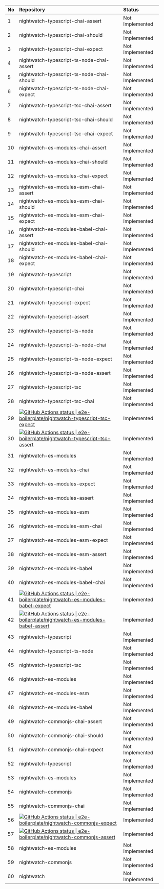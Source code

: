 | No | Repository                                                                                                                                                                                                                                                                                                                                    | Status          |
| :- | :-------------------------------------------------------------------------------------------------------------------------------------------------------------------------------------------------------------------------------------------------------------------------------------------------------------------------------------------- | :-------------- |
| 1  | nightwatch-typescript-chai-assert                                                                                                                                                                                                                                                                                                             | Not Implemented |
| 2  | nightwatch-typescript-chai-should                                                                                                                                                                                                                                                                                                             | Not Implemented |
| 3  | nightwatch-typescript-chai-expect                                                                                                                                                                                                                                                                                                             | Not Implemented |
| 4  | nightwatch-typescript-ts-node-chai-assert                                                                                                                                                                                                                                                                                                     | Not Implemented |
| 5  | nightwatch-typescript-ts-node-chai-should                                                                                                                                                                                                                                                                                                     | Not Implemented |
| 6  | nightwatch-typescript-ts-node-chai-expect                                                                                                                                                                                                                                                                                                     | Not Implemented |
| 7  | nightwatch-typescript-tsc-chai-assert                                                                                                                                                                                                                                                                                                         | Not Implemented |
| 8  | nightwatch-typescript-tsc-chai-should                                                                                                                                                                                                                                                                                                         | Not Implemented |
| 9  | nightwatch-typescript-tsc-chai-expect                                                                                                                                                                                                                                                                                                         | Not Implemented |
| 10 | nightwatch-es-modules-chai-assert                                                                                                                                                                                                                                                                                                             | Not Implemented |
| 11 | nightwatch-es-modules-chai-should                                                                                                                                                                                                                                                                                                             | Not Implemented |
| 12 | nightwatch-es-modules-chai-expect                                                                                                                                                                                                                                                                                                             | Not Implemented |
| 13 | nightwatch-es-modules-esm-chai-assert                                                                                                                                                                                                                                                                                                         | Not Implemented |
| 14 | nightwatch-es-modules-esm-chai-should                                                                                                                                                                                                                                                                                                         | Not Implemented |
| 15 | nightwatch-es-modules-esm-chai-expect                                                                                                                                                                                                                                                                                                         | Not Implemented |
| 16 | nightwatch-es-modules-babel-chai-assert                                                                                                                                                                                                                                                                                                       | Not Implemented |
| 17 | nightwatch-es-modules-babel-chai-should                                                                                                                                                                                                                                                                                                       | Not Implemented |
| 18 | nightwatch-es-modules-babel-chai-expect                                                                                                                                                                                                                                                                                                       | Not Implemented |
| 19 | nightwatch-typescript                                                                                                                                                                                                                                                                                                                         | Not Implemented |
| 20 | nightwatch-typescript-chai                                                                                                                                                                                                                                                                                                                    | Not Implemented |
| 21 | nightwatch-typescript-expect                                                                                                                                                                                                                                                                                                                  | Not Implemented |
| 22 | nightwatch-typescript-assert                                                                                                                                                                                                                                                                                                                  | Not Implemented |
| 23 | nightwatch-typescript-ts-node                                                                                                                                                                                                                                                                                                                 | Not Implemented |
| 24 | nightwatch-typescript-ts-node-chai                                                                                                                                                                                                                                                                                                            | Not Implemented |
| 25 | nightwatch-typescript-ts-node-expect                                                                                                                                                                                                                                                                                                          | Not Implemented |
| 26 | nightwatch-typescript-ts-node-assert                                                                                                                                                                                                                                                                                                          | Not Implemented |
| 27 | nightwatch-typescript-tsc                                                                                                                                                                                                                                                                                                                     | Not Implemented |
| 28 | nightwatch-typescript-tsc-chai                                                                                                                                                                                                                                                                                                                | Not Implemented |
| 29 | [![GitHub Actions status &#124; e2e-boilerplate/nightwatch-typescript-tsc-expect](https://github.com/e2e-boilerplate/nightwatch-typescript-tsc-expect/workflows/nightwatch-typescript-tsc-expect/badge.svg)](https://github.com/e2e-boilerplate/nightwatch-typescript-tsc-expect/actions?workflow=nightwatch-typescript-tsc-expect)           | Implemented     |
| 30 | [![GitHub Actions status &#124; e2e-boilerplate/nightwatch-typescript-tsc-assert](https://github.com/e2e-boilerplate/nightwatch-typescript-tsc-assert/workflows/nightwatch-typescript-tsc-assert/badge.svg)](https://github.com/e2e-boilerplate/nightwatch-typescript-tsc-assert/actions?workflow=nightwatch-typescript-tsc-assert)           | Implemented     |
| 31 | nightwatch-es-modules                                                                                                                                                                                                                                                                                                                         | Not Implemented |
| 32 | nightwatch-es-modules-chai                                                                                                                                                                                                                                                                                                                    | Not Implemented |
| 33 | nightwatch-es-modules-expect                                                                                                                                                                                                                                                                                                                  | Not Implemented |
| 34 | nightwatch-es-modules-assert                                                                                                                                                                                                                                                                                                                  | Not Implemented |
| 35 | nightwatch-es-modules-esm                                                                                                                                                                                                                                                                                                                     | Not Implemented |
| 36 | nightwatch-es-modules-esm-chai                                                                                                                                                                                                                                                                                                                | Not Implemented |
| 37 | nightwatch-es-modules-esm-expect                                                                                                                                                                                                                                                                                                              | Not Implemented |
| 38 | nightwatch-es-modules-esm-assert                                                                                                                                                                                                                                                                                                              | Not Implemented |
| 39 | nightwatch-es-modules-babel                                                                                                                                                                                                                                                                                                                   | Not Implemented |
| 40 | nightwatch-es-modules-babel-chai                                                                                                                                                                                                                                                                                                              | Not Implemented |
| 41 | [![GitHub Actions status &#124; e2e-boilerplate/nightwatch-es-modules-babel-expect](https://github.com/e2e-boilerplate/nightwatch-es-modules-babel-expect/workflows/nightwatch-es-modules-babel-expect/badge.svg)](https://github.com/e2e-boilerplate/nightwatch-es-modules-babel-expect/actions?workflow=nightwatch-es-modules-babel-expect) | Implemented     |
| 42 | [![GitHub Actions status &#124; e2e-boilerplate/nightwatch-es-modules-babel-assert](https://github.com/e2e-boilerplate/nightwatch-es-modules-babel-assert/workflows/nightwatch-es-modules-babel-assert/badge.svg)](https://github.com/e2e-boilerplate/nightwatch-es-modules-babel-assert/actions?workflow=nightwatch-es-modules-babel-assert) | Implemented     |
| 43 | nightwatch-typescript                                                                                                                                                                                                                                                                                                                         | Not Implemented |
| 44 | nightwatch-typescript-ts-node                                                                                                                                                                                                                                                                                                                 | Not Implemented |
| 45 | nightwatch-typescript-tsc                                                                                                                                                                                                                                                                                                                     | Not Implemented |
| 46 | nightwatch-es-modules                                                                                                                                                                                                                                                                                                                         | Not Implemented |
| 47 | nightwatch-es-modules-esm                                                                                                                                                                                                                                                                                                                     | Not Implemented |
| 48 | nightwatch-es-modules-babel                                                                                                                                                                                                                                                                                                                   | Not Implemented |
| 49 | nightwatch-commonjs-chai-assert                                                                                                                                                                                                                                                                                                               | Not Implemented |
| 50 | nightwatch-commonjs-chai-should                                                                                                                                                                                                                                                                                                               | Not Implemented |
| 51 | nightwatch-commonjs-chai-expect                                                                                                                                                                                                                                                                                                               | Not Implemented |
| 52 | nightwatch-typescript                                                                                                                                                                                                                                                                                                                         | Not Implemented |
| 53 | nightwatch-es-modules                                                                                                                                                                                                                                                                                                                         | Not Implemented |
| 54 | nightwatch-commonjs                                                                                                                                                                                                                                                                                                                           | Not Implemented |
| 55 | nightwatch-commonjs-chai                                                                                                                                                                                                                                                                                                                      | Not Implemented |
| 56 | [![GitHub Actions status &#124; e2e-boilerplate/nightwatch-commonjs-expect](https://github.com/e2e-boilerplate/nightwatch-commonjs-expect/workflows/nightwatch-commonjs-expect/badge.svg)](https://github.com/e2e-boilerplate/nightwatch-commonjs-expect/actions?workflow=nightwatch-commonjs-expect)                                         | Implemented     |
| 57 | [![GitHub Actions status &#124; e2e-boilerplate/nightwatch-commonjs-assert](https://github.com/e2e-boilerplate/nightwatch-commonjs-assert/workflows/nightwatch-commonjs-assert/badge.svg)](https://github.com/e2e-boilerplate/nightwatch-commonjs-assert/actions?workflow=nightwatch-commonjs-assert)                                         | Implemented     |
| 58 | nightwatch-es-modules                                                                                                                                                                                                                                                                                                                         | Not Implemented |
| 59 | nightwatch-commonjs                                                                                                                                                                                                                                                                                                                           | Not Implemented |
| 60 | nightwatch                                                                                                                                                                                                                                                                                                                                    | Not Implemented |